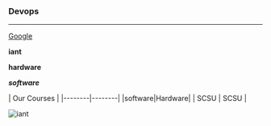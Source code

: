 ### Devops
-----------
[Google](https://www.google.com)

**iant**

**hardware**

***software***

|   Our Courses   |
|--------|--------|
|software|Hardware|
|  SCSU  | SCSU |

![iant](https://www.iantindia.com/content/img/slide/iantlogo.png)

